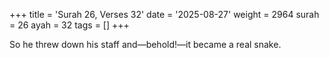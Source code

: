 +++
title = 'Surah 26, Verses 32'
date = '2025-08-27'
weight = 2964
surah = 26
ayah = 32
tags = []
+++

So he threw down his staff and—behold!—it became a real snake.